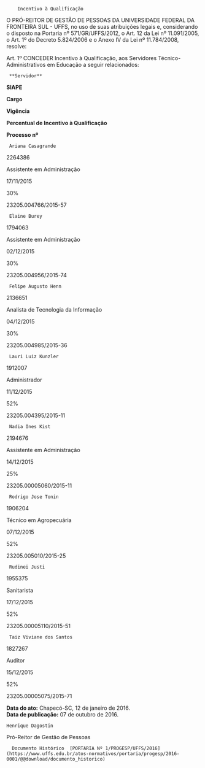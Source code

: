         Incentivo à Qualificação  

O PRÓ-REITOR DE GESTÃO DE PESSOAS DA UNIVERSIDADE FEDERAL DA FRONTEIRA SUL - UFFS, no uso de suas atribuições legais e, considerando o disposto na Portaria nº 571/GR/UFFS/2012, o Art. 12 da Lei nº 11.091/2005, o Art. 1º do Decreto 5.824/2006 e o Anexo IV da Lei nº 11.784/2008, resolve:

 Art. 1º CONCEDER Incentivo à Qualificação, aos Servidores Técnico-Administrativos em Educação a seguir relacionados:

  

     **Servidor**

   **SIAPE**

   **Cargo**

   **Vigência**

   **Percentual de Incentivo à Qualificação**

   **Processo nº**

     Ariana Casagrande

   2264386

   Assistente em Administração

   17/11/2015

   30%

   23205.004766/2015-57

     Elaine Burey

   1794063

   Assistente em Administração

   02/12/2015

   30%

   23205.004956/2015-74

     Felipe Augusto Henn

   2136651

   Analista de Tecnologia da Informação

   04/12/2015

   30%

   23205.004985/2015-36

     Lauri Luiz Kunzler

   1912007

   Administrador

   11/12/2015

   52%

   23205.004395/2015-11

     Nadia Ines Kist

   2194676

   Assistente em Administração

   14/12/2015

   25%

   23205.00005060/2015-11

     Rodrigo Jose Tonin

   1906204

   Técnico em Agropecuária

   07/12/2015

   52%

   23205.005010/2015-25

     Rudinei Justi

   1955375

   Sanitarista

   17/12/2015

   52%

   23205.00005110/2015-51

     Taiz Viviane dos Santos

   1827267

   Auditor

   15/12/2015

   52%

   23205.00005075/2015-71

      

   **Data do ato:** Chapecó-SC, 12 de janeiro de 2016.   
 **Data de publicação:**  07 de outubro de 2016. 

    Henrique Dagostin   
 Pró-Reitor de Gestão de Pessoas  

      Documento Histórico  [PORTARIA Nº 1/PROGESP/UFFS/2016](https://www.uffs.edu.br/atos-normativos/portaria/progesp/2016-0001/@@download/documento_historico)     
      